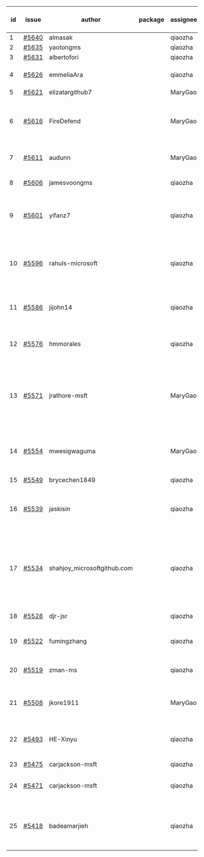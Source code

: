 | id | issue | author | package | assignee | bot advice | created date of issue | target release date | date from target |
| ------ | ------ | ------ | ------ | ------ | ------ | ------ | ------ | :-----: |
| 1 | [#5640](https://github.com/Azure/sdk-release-request/issues/5640) | almasak |  | qiaozha | new issue. | 10-23 | 11-21 |  |
| 2 | [#5635](https://github.com/Azure/sdk-release-request/issues/5635) | yaotongms |  | qiaozha | new issue. | 10-23 | 11-22 |  |
| 3 | [#5631](https://github.com/Azure/sdk-release-request/issues/5631) | albertofori |  | qiaozha | new issue. | 10-22 | 11-22 |  |
| 4 | [#5626](https://github.com/Azure/sdk-release-request/issues/5626) | emmeliaAra |  | qiaozha | Attention to inconsistent tag. | 10-22 | 11-22 |  |
| 5 | [#5621](https://github.com/Azure/sdk-release-request/issues/5621) | elizatargithub7 |  | MaryGao | new issue. | 10-16 | 11-22 |  |
| 6 | [#5616](https://github.com/Azure/sdk-release-request/issues/5616) | FireDefend |  | MaryGao | close to release date. FirstBeta. HoldOn. TypeSpec. | 10-15 | 10-25 | 0 |
| 7 | [#5611](https://github.com/Azure/sdk-release-request/issues/5611) | audunn |  | MaryGao | close to release date. | 10-14 | 10-25 | 0 |
| 8 | [#5606](https://github.com/Azure/sdk-release-request/issues/5606) | jamesvoongms |  | qiaozha | close to release date. | 10-11 | 10-25 | 0 |
| 9 | [#5601](https://github.com/Azure/sdk-release-request/issues/5601) | yifanz7 |  | qiaozha | new comment. close to release date. | 10-11 | 10-24 | 0 |
| 10 | [#5596](https://github.com/Azure/sdk-release-request/issues/5596) | rahuls-microsoft |  | qiaozha | new comment. close to release date. FirstGA. TypeSpec. | 10-10 | 10-25 | 0 |
| 11 | [#5586](https://github.com/Azure/sdk-release-request/issues/5586) | jijohn14 |  | qiaozha | close to release date. HoldOn. | 10-10 | 10-25 | 0 |
| 12 | [#5576](https://github.com/Azure/sdk-release-request/issues/5576) | hmmorales |  | qiaozha | close to release date. FirstBeta. TypeSpec. | 10-07 | 10-25 | 0 |
| 13 | [#5571](https://github.com/Azure/sdk-release-request/issues/5571) | jrathore-msft |  | MaryGao | new comment. close to release date. Attention to inconsistent tag. | 10-04 | 10-25 | 0 |
| 14 | [#5554](https://github.com/Azure/sdk-release-request/issues/5554) | mwesigwaguma |  | MaryGao | close to release date. Attention to inconsistent tag. | 10-01 | 10-25 | 0 |
| 15 | [#5549](https://github.com/Azure/sdk-release-request/issues/5549) | brycechen1849 |  | qiaozha |  | 09-29 | 10-11 |  |
| 16 | [#5539](https://github.com/Azure/sdk-release-request/issues/5539) | jaskisin |  | qiaozha | close to release date. FirstGA. HoldOn. TypeSpec. | 09-27 | 10-24 | 0 |
| 17 | [#5534](https://github.com/Azure/sdk-release-request/issues/5534) | shahjoy_microsoftgithub.com |  | qiaozha | new comment. close to release date. Attention to inconsistent tag. FirstBeta. | 09-25 | 10-25 | 0 |
| 18 | [#5528](https://github.com/Azure/sdk-release-request/issues/5528) | djr-jsr |  | qiaozha | close to release date. | 09-25 | 10-25 | 0 |
| 19 | [#5522](https://github.com/Azure/sdk-release-request/issues/5522) | fumingzhang |  | qiaozha | close to release date. | 09-24 | 10-24 | 0 |
| 20 | [#5519](https://github.com/Azure/sdk-release-request/issues/5519) | zman-ms |  | qiaozha | close to release date. TypeSpec. | 09-24 | 10-25 | 0 |
| 21 | [#5508](https://github.com/Azure/sdk-release-request/issues/5508) | jkore1911 |  | MaryGao | close to release date. FirstGA. | 09-16 | 10-24 | 0 |
| 22 | [#5493](https://github.com/Azure/sdk-release-request/issues/5493) | HE-Xinyu |  | qiaozha | close to release date. FirstBeta. TypeSpec. | 09-13 | 10-24 | 0 |
| 23 | [#5475](https://github.com/Azure/sdk-release-request/issues/5475) | carjackson-msft |  | qiaozha | HoldOn. | 09-09 | 09-27 |  |
| 24 | [#5471](https://github.com/Azure/sdk-release-request/issues/5471) | carjackson-msft |  | qiaozha | Attention to inconsistent tag. HoldOn. | 09-09 | 09-27 |  |
| 25 | [#5418](https://github.com/Azure/sdk-release-request/issues/5418) | badeamarjieh |  | qiaozha | close to release date. FirstGA. FirstBeta. TypeSpec. | 08-12 | 10-25 | 0 |
